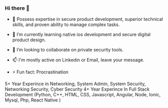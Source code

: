 ### Hi there 👋

- 🔭 Possess expertise in secure product development, superior technical
skills, and proven ability to manage complex tasks.

- 🌱 I’m currently learning native ios development and secure digital product design.

- 👯 I’m looking to collaborate on private security tools.

- 📫 I'm mostly active on Linkedin or Email, leave your message.

- ⚡ Fun fact: Procrastination

5+ Year Experince in Networking, System Admin, System Security, Networking Security, Cyber Security
4+ Year Experince In Full Stack Development (Python, C++, HTML, CSS, Javascript, Angular, Node, Ionic, Mysql, Php, React Native )

